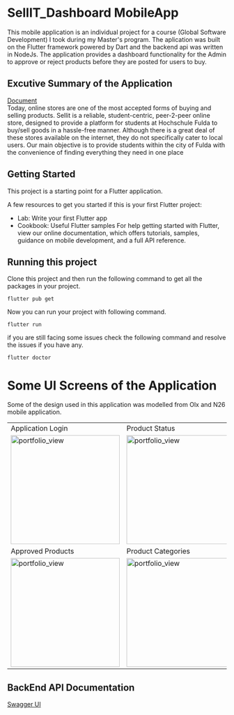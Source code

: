 # SellIT_Dashboard MobileApp 
 This mobile application is an individual project for a course (Global Software Development) I took during my Master's program. The aplication was built on the Flutter framework powered by Dart and the backend api was written in NodeJs. The application provides a dashboard functionality for the Admin to approve or reject products before they are posted for users to buy. 

## Excutive Summary of the Application
[Document](https://docs.google.com/document/d/11pKeHCEFNEo_TIwEz3EjIrHNZ2mUv9N7jiiGhmZo47s/edit?usp=sharing) </br>
Today, online stores are one of the most accepted forms of buying and selling products. Sellit is a reliable, student-centric, peer-2-peer online store, designed to provide a platform for students at Hochschule Fulda to buy/sell goods in a hassle-free manner.  Although there is a great deal of these stores available on the internet, they do not specifically cater to local users. Our main objective is to provide students within the city of Fulda with the convenience of finding everything they need in one place

## Getting Started 
This project is a starting point for a Flutter application.

A few resources to get you started if this is your first Flutter project:

* Lab: Write your first Flutter app
* Cookbook: Useful Flutter samples
For help getting started with Flutter, view our online documentation, which offers tutorials, samples, guidance on mobile development, and a full API reference.

## Running this project
Clone this project and then run the following command to get all the packages in your project.
```
flutter pub get
```
Now you can run your project with following command.
```
flutter run
```
if you are still facing some issues check the following command and resolve the issues if you have any.
```
flutter doctor
```

# Some UI Screens of the Application
Some of the design used in this application was modelled from Olx and N26 mobile application. 
<table>
  <tr>
    <td>Application Login</td>
     <td>Product Status</td>
     <td>Product Stats</td>
     <td>Application Drawer</td>
  </tr>
  <tr>
    <td valign="top"><img width="250" alt="portfolio_view" src="https://github.com/lxmirmsh1811/sellitAdmin/blob/master/ApplicationUI/Login.png"></td>
    <td valign="top"><img width="250" alt="portfolio_view" src="https://github.com/lxmirmsh1811/sellitAdmin/blob/master/ApplicationUI/DashboardTwo.png"></td>
    <td valign="top"><img width="250" alt="portfolio_view" src="https://github.com/lxmirmsh1811/sellitAdmin/blob/master/ApplicationUI/DashboardOne.png"></td>
    <td valign="top"><img width="250" alt="portfolio_view" src="https://github.com/lxmirmsh1811/sellitAdmin/blob/master/ApplicationUI/Drawer.png"></td>
   
  </tr>
    <tr>
 <td>Approved Products</td>
        <td>Product Categories</td>
        <td>Sub Categories</td>
        <td>Users</td>
  </tr>
  <tr>
    <td valign="top"><img width="250" alt="portfolio_view" src="https://github.com/lxmirmsh1811/sellitAdmin/blob/master/ApplicationUI/ApprovedProductList.png"></td>
    <td valign="top"><img width="250" alt="portfolio_view" src="https://github.com/lxmirmsh1811/sellitAdmin/blob/master/ApplicationUI/Categories.png"></td>
    <td valign="top"><img width="250" alt="portfolio_view" src="https://github.com/lxmirmsh1811/sellitAdmin/blob/master/ApplicationUI/SubCategories.png"></td>
   <td valign="top"><img width="250" alt="portfolio_view" src="https://github.com/lxmirmsh1811/sellitAdmin/blob/master/ApplicationUI/Users.png"></td>
  </tr>
 </table>
 
 ## BackEnd API Documentation
[Swagger UI](http://3.134.103.215:3000/api/v1/api-docs/)




